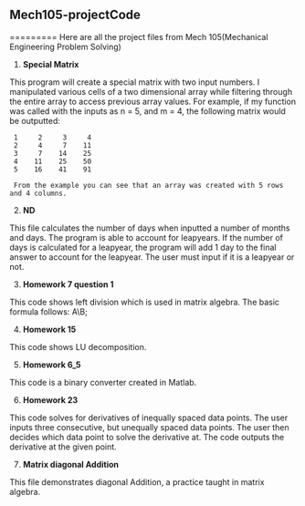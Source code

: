 ## Mech105-projectCode
=========
Here are all the project files from Mech 105(Mechanical Engineering Problem Solving)

1.  **Special Matrix**

This program will create a special matrix with two input numbers. I manipulated various cells of a two dimensional array while filtering through the entire array to access previous array values. For example, if my function was called with the inputs as n = 5, and m = 4, the following matrix would be outputted:

     1     2     3     4
     2     4     7    11
     3     7    14    25
     4    11    25    50
     5    16    41    91
     
     From the example you can see that an array was created with 5 rows and 4 columns. 
     
2. **ND** 

This file calculates the number of days when inputted a number of months and days. The program is able to account for leapyears. If the number of days is calculated for a leapyear, the program will add 1 day to the final answer to account for the leapyear. The user must input if it is a leapyear or not.   

3. **Homework 7 question 1** 

This code shows left division which is used in matrix algebra. The basic formula follows: A\B;

4. **Homework 15**

This code shows LU decomposition.

5. **Homework 6_5**

This code is a binary converter created in Matlab. 

6. **Homework 23**

This code solves for derivatives of inequally spaced data points. The user inputs three consecutive, but unequally spaced data points.
The user then decides which data point to solve the derivative at. The code outputs the derivative at the given point. 

7. **Matrix diagonal Addition**

This file demonstrates diagonal Addition, a practice taught in matrix algebra.






